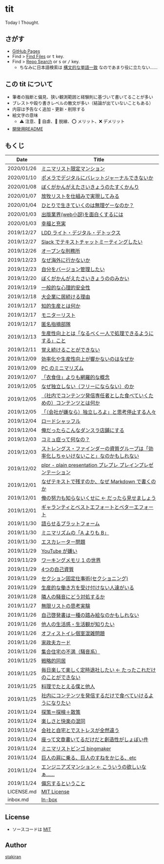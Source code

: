 # tit
Today I Thought.

## さがす
- [GitHub Pages](https://stakiran.github.io/tit/)
- Find > [Find Files](https://github.com/stakiran/tit/find/master) or <kbd>t</kbd> key.
- Find > [Repo Search](https://github.com/stakiran/tit/search?q=query) or <kbd>s</kbd> or <kbd>/</kbd> key.
  - ちなみに日本語検索は [構文的な単語一致](https://qiita.com/sta/items/1023ef3cf1cec7b56689) なのであまり役に立たない……

## この tit について
- 筆者の独断と偏見、狭い観測範囲と経験則に基づいて書いてることが多い
- ブレストや殴り書きレベルの散文が多い（結論が出ていないこともある）
- 内容は予告なく追加・更新・削除する
- 絵文字の意味
  - :warning: 注意、:poop: 自虐、:train: 脱線、:o: メリット、:x: デメリット
- [開発用README](readme_development.md)

## もくじ

| Date | Title |
| ---- | ----- |
| 2020/01/26 | [ミニマリスト限定マンション](2020/01/26_minimalist_apartment.md) |
| 2020/01/10 | [ポメラでデジタルにバレットジャーナルできないか](2020/01/10_bullet_journal_with_pomera.md) |
| 2020/01/08 | [ぼくがかんがえたさいきょうのたすくかんり](2020/01/08_my_strongest_task_management.md) |
| 2020/01/07 | [放牧リストを仕組みで実現してみる](2020/01/07_list_houboku.md) |
| 2020/01/04 | [ひとりで生きていくのは無理ゲーなのか？](2020/01/04_is_solo_living_muri_game.md) |
| 2020/01/03 | [出版業界(web小説)を面白くするには](2020/01/03_how_to_more_interest_book_web_novel_world.md) |
| 2020/01/03 | [幸福と充実](2020/01/03_happiness_and_satisfaction.md) |
| 2019/12/27 | [LDD ライト・デジタル・デトックス](2019/12/27_ldd_light_digital_detox.md) |
| 2019/12/27 | [Slack でテキストチャットミーティングしたい](2019/12/27_i_want_to_textmeeting_with_slack_chat.md) |
| 2019/12/26 | [オープンな刑務所](2019/12/26_open_jail.md) |
| 2019/12/23 | [なぜ海外に行かないか](2019/12/23_why_kaigai_ikanai_abroad.md) |
| 2019/12/23 | [自分をバージョン管理したい](2019/12/23_self_versioning.md) |
| 2019/12/20 | [ぼくがかんがえたさいきょうののみかい](2019/12/20_nomikai_i_thought.md) |
| 2019/12/19 | [一般的な心理的安全性](2019/12/19_sinriteki_anzensei.md) |
| 2019/12/18 | [大企業に居続ける理由](2019/12/18_the_reason_of_belonging_oote_daikigyo.md) |
| 2019/12/17 | [知的生産とは何か](2019/12/17_what_is_titeki_seisan.md) |
| 2019/12/17 | [モニターリスト](2019/12/17_monitorlist.md) |
| 2019/12/17 | [匿名指摘部隊](2019/12/17_anonymous_tokumei_siteki_butai.md) |
| 2019/12/13 | [生産性向上とは「なるべく一人で処理できるようにする」こと](2019/12/13_narubeku_hitoride.md) |
| 2019/12/11 | [覚え続けることができない](2019/12/11_oboetudukerukotogadekinai.md) |
| 2019/12/09 | [効率化や生産性向上が響かないのはなぜか](2019/12/09_why_efficy_and_productivity_not_appeal.md) |
| 2019/12/09 | [PC のミニマリズム](2019/12/09_minimalism_of_windows_computer_explorer.md) |
| 2019/12/07 | [「衣食住」よりも網羅的な概念](2019/12/07_alternative_of_isyokuzyu.md) |
| 2019/12/05 | [なぜ独立しない（フリーにならない）のか](2019/12/05_why_not_dokuritu.md) |
| 2019/12/05 | [（社内でコンテンツ発信専任者とした食べていくための）コンテンツとは何か](2019/12/05_what_is_content_in_company_outputer.md) |
| 2019/12/05 | [「（会社が嫌なら）独立しろよ」と思考停止する人々](2019/12/05_dokuritu_siroyo_free_ni_nareyo.md) |
| 2019/12/04 | [ロードシャッフル](2019/12/04_road_shuffle.md) |
| 2019/12/04 | [俺だったらこんなダンスラ店鋪にする](2019/12/04_dacerush_tenpo_gamecenter.md) |
| 2019/12/03 | [コミュ症って何なの？](2019/12/03_what_is_communication_syndrome.md) |
| 2019/12/03 | [ストレングス・ファインダーの資質グループは「効率化しちゃいけないこと」なのかもしれない](2019/12/03_antipattern_of_efficy_based_on_strength_finder.md) |
| 2019/12/02 | [plpr - plain presentation プレプレ プレインプレゼンテーション](2019/12/02_plpr_plain_presentation.md) |
| 2019/12/01 | [なぜテキストで残すのか、なぜ Markdown で書くのか](2019/12/01_meaning_of_texting_and_markdown.md) |
| 2019/12/01 | [俺の努力も知らないくせに ← だったら見せましょう](2019/12/01_effort_visualization.md) |
| 2019/12/01 | [ギャランティとベストエフォートとベターエフォート](2019/12/01_best_effort_and_better_effort_and_guarantee.md) |
| 2019/11/30 | [語らせるプラットフォーム](2019/11/30_talking_platform.md) |
| 2019/11/30 | [ミニマリズムの「A よりも B」](2019/11/30_minimalism_b_rather_than_a.md) |
| 2019/11/30 | [エスカレーター問題](2019/11/30_escalator_problem.md) |
| 2019/11/29 | [YouTube が嫌い](2019/11/29_youtube_dislike.md) |
| 2019/11/29 | [ワーキングメモリ 1 の世界](2019/11/29_working_memory_1.md) |
| 2019/11/29 | [4つの自己資質](2019/11/29_self_sisitu_4.md) |
| 2019/11/29 | [セクション固定仕事術(セクショニング)](2019/11/29_section_sigotozyutu.md) |
| 2019/11/29 | [生産的な働き方を受け付けない人達がいる](2019/11/29_anti_productive.md) |
| 2019/11/28 | [隣人の騒音にどう対処するか](2019/11/28_noise_from_rinzin.md) |
| 2019/11/27 | [無限リストの思考実験](2019/11/27_infinity_list_thought_experiment.md) |
| 2019/11/26 | [自己啓発書は一種の踏み絵なのかもしれない](2019/11/26_self_develop_book_is_humie.md) |
| 2019/11/26 | [他人の生活感・生活観が知りたい](2019/11/26_seikatukan_siritai.md) |
| 2019/11/26 | [オフィストイレ個室混雑問題](2019/11/26_office_toilet_problem.md) |
| 2019/11/26 | [家政夫カード](2019/11/26_kaseihu_card.md) |
| 2019/11/26 | [集合住宅の不満（騒音系）](2019/11/26_complainment_of_apartment.md) |
| 2019/11/25 | [戦略的同居](2019/11/25_strategic_living_together_share.md) |
| 2019/11/25 | [毎日楽して楽しく定時退社したい ← たったこれだけのことができない](2019/11/25_rakusite_tanosiku_teizi_not_working.md) |
| 2019/11/25 | [料理でたとえる僕と他人](2019/11/25_cook_metaphor_me_and_others.md) |
| 2019/11/25 | [社内にコンテンツを発信するだけで食べていけるようになりたい](2019/11/25_company_evangelist_content_man.md) |
| 2019/11/24 | [探策＝探検＋散策](2019/11/24_tansaku.md) |
| 2019/11/24 | [楽しさと快楽の混同](2019/11/24_tanosisa_kairaku.md) |
| 2019/11/24 | [会社と自宅とでストレスが全然違う](2019/11/24_stress_company_and_home_diff.md) |
| 2019/11/24 | [座って文章書いてるだけだと創造性がしょぼい件](2019/11/24_sit_walk_suwaru_aruku_idea.md) |
| 2019/11/24 | [ミニマリストビンゴ bingmaker](2019/11/24_minimalist_bingo.md) |
| 2019/11/24 | [巨人の肩に乗る、巨人のすねをかじる、etc](2019/11/24_kyozin_kata_shoulder_etc.md) |
| 2019/11/24 | [エンジニアズマンション ← こういうの欲しいなぁ……](2019/11/24_engineers_apartment.md) |
| 2019/11/24 | [備忘するということ](2019/11/24_bibouroku_note_memo.md) |
| LICENSE.md | [MIT License](LICENSE.md) |
| inbox.md | [In-box](inbox.md) |

## License
- ソースコードは [MIT](LICENSE.md)

## Author
[stakiran](https://github.com/stakiran)
